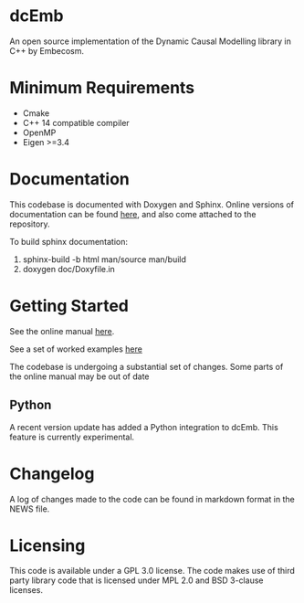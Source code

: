 # dcEmb
An open source implementation of the Dynamic Causal Modelling library in C++
by Embecosm. 

# Minimum Requirements
- Cmake
- C++ 14 compatible compiler
- OpenMP
- Eigen >=3.4

# Documentation
This codebase is documented with Doxygen and Sphinx. Online versions of
documentation can be found [here](https://embecosm.github.io/dcEmb_docs/),
and also come attached to the repository. 

To build sphinx documentation:
1) sphinx-build -b html man/source man/build
2) doxygen doc/Doxyfile.in

# Getting Started
See the online manual [here](https://embecosm.github.io/dcEmb_docs/).

See a set of worked examples [here](https://github.com/embecosm/dcEmb-examples)

The codebase is undergoing a substantial set of changes. Some parts of the
online manual may be out of date

## Python
A recent version update has added a Python integration to dcEmb. This feature is
currently experimental.

# Changelog
A log of changes made to the code can be found in markdown format in the NEWS
file.

# Licensing
This code is available under a GPL 3.0 license. The code makes use of third
party library code that is licensed under MPL 2.0 and BSD 3-clause licenses. 



